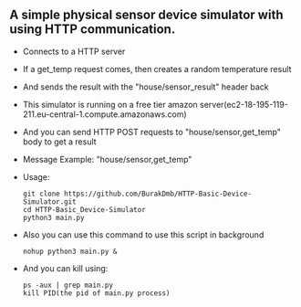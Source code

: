 ## A simple physical sensor device simulator with using HTTP communication.

- Connects to a HTTP server
- If a get_temp request comes, then creates a random temperature result
- And sends the result with the "house/sensor_result" header back
- This simulator is running on a free tier amazon server(ec2-18-195-119-211.eu-central-1.compute.amazonaws.com) 
- And you can send HTTP POST requests to "house/sensor,get_temp" body to get a result
- Message Example: "house/sensor,get_temp"

- Usage:
    ~~~~
    git clone https://github.com/BurakDmb/HTTP-Basic-Device-Simulator.git
    cd HTTP-Basic_Device-Simulator
    python3 main.py
    ~~~~

- Also you can use this command to use this script in background
  ~~~~
  nohup python3 main.py &
  ~~~~
- And you can kill using:
  ~~~~
  ps -aux | grep main.py
  kill PID(the pid of main.py process)
  ~~~~